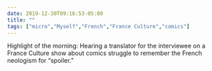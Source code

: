 ```yaml
---
date: 2019-12-30T09:16:53-05:00
title: ""
tags: ["micro","Myself","French","France Culture","comics"]
---
```

Highlight of the morning: Hearing a translator for the interviewee on a France Culture show about comics struggle to remember the French neologism for “spoiler.”
